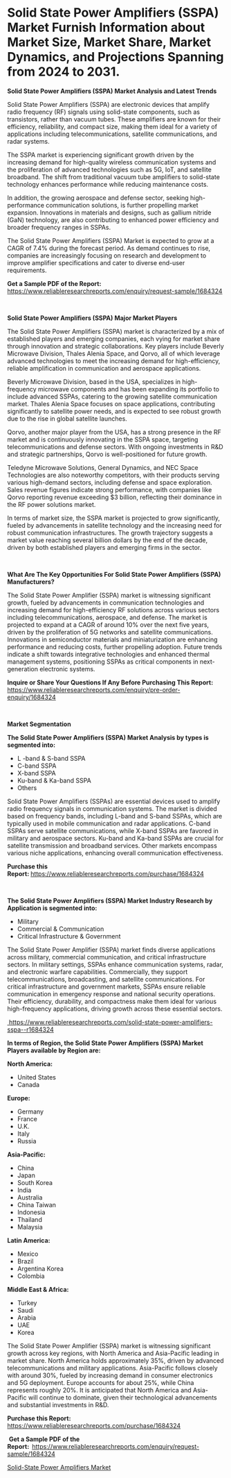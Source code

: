 <p><h1>Solid State Power Amplifiers (SSPA) Market Furnish Information about Market Size, Market Share, Market Dynamics, and Projections Spanning from 2024 to 2031.</h1></p><p><strong>Solid State Power Amplifiers (SSPA) Market Analysis and Latest Trends</strong></p>
<p><p>Solid State Power Amplifiers (SSPA) are electronic devices that amplify radio frequency (RF) signals using solid-state components, such as transistors, rather than vacuum tubes. These amplifiers are known for their efficiency, reliability, and compact size, making them ideal for a variety of applications including telecommunications, satellite communications, and radar systems.</p><p>The SSPA market is experiencing significant growth driven by the increasing demand for high-quality wireless communication systems and the proliferation of advanced technologies such as 5G, IoT, and satellite broadband. The shift from traditional vacuum tube amplifiers to solid-state technology enhances performance while reducing maintenance costs.</p><p>In addition, the growing aerospace and defense sector, seeking high-performance communication solutions, is further propelling market expansion. Innovations in materials and designs, such as gallium nitride (GaN) technology, are also contributing to enhanced power efficiency and broader frequency ranges in SSPAs.</p><p>The Solid State Power Amplifiers (SSPA) Market is expected to grow at a CAGR of 7.4% during the forecast period. As demand continues to rise, companies are increasingly focusing on research and development to improve amplifier specifications and cater to diverse end-user requirements.</p></p>
<p><strong>Get a Sample PDF of the Report:&nbsp;</strong> <a href="https://www.reliableresearchreports.com/enquiry/request-sample/1684324?utm_campaign=48&utm_medium=2&utm_source=Github&utm_content=ia&utm_term=30122024&utm_id=solid-state-power-amplifiers-sspa">https://www.reliableresearchreports.com/enquiry/request-sample/1684324</a></p>
<p>&nbsp;</p>
<p><strong>Solid State Power Amplifiers (SSPA) Major Market Players</strong></p>
<p><p>The Solid State Power Amplifiers (SSPA) market is characterized by a mix of established players and emerging companies, each vying for market share through innovation and strategic collaborations. Key players include Beverly Microwave Division, Thales Alenia Space, and Qorvo, all of which leverage advanced technologies to meet the increasing demand for high-efficiency, reliable amplification in communication and aerospace applications.</p><p>Beverly Microwave Division, based in the USA, specializes in high-frequency microwave components and has been expanding its portfolio to include advanced SSPAs, catering to the growing satellite communication market. Thales Alenia Space focuses on space applications, contributing significantly to satellite power needs, and is expected to see robust growth due to the rise in global satellite launches.</p><p>Qorvo, another major player from the USA, has a strong presence in the RF market and is continuously innovating in the SSPA space, targeting telecommunications and defense sectors. With ongoing investments in R&D and strategic partnerships, Qorvo is well-positioned for future growth.</p><p>Teledyne Microwave Solutions, General Dynamics, and NEC Space Technologies are also noteworthy competitors, with their products serving various high-demand sectors, including defense and space exploration. Sales revenue figures indicate strong performance, with companies like Qorvo reporting revenue exceeding $3 billion, reflecting their dominance in the RF power solutions market.</p><p>In terms of market size, the SSPA market is projected to grow significantly, fueled by advancements in satellite technology and the increasing need for robust communication infrastructures. The growth trajectory suggests a market value reaching several billion dollars by the end of the decade, driven by both established players and emerging firms in the sector.</p></p>
<p>&nbsp;</p>
<p><strong>What Are The Key Opportunities For Solid State Power Amplifiers (SSPA) Manufacturers?</strong></p>
<p><p>The Solid State Power Amplifier (SSPA) market is witnessing significant growth, fueled by advancements in communication technologies and increasing demand for high-efficiency RF solutions across various sectors including telecommunications, aerospace, and defense. The market is projected to expand at a CAGR of around 10% over the next five years, driven by the proliferation of 5G networks and satellite communications. Innovations in semiconductor materials and miniaturization are enhancing performance and reducing costs, further propelling adoption. Future trends indicate a shift towards integrative technologies and enhanced thermal management systems, positioning SSPAs as critical components in next-generation electronic systems.</p></p>
<p><strong>Inquire or Share Your Questions If Any Before Purchasing This Report:</strong> <a href="https://www.reliableresearchreports.com/enquiry/pre-order-enquiry/1684324?utm_campaign=48&utm_medium=2&utm_source=Github&utm_content=ia&utm_term=30122024&utm_id=solid-state-power-amplifiers-sspa">https://www.reliableresearchreports.com/enquiry/pre-order-enquiry/1684324</a></p>
<p>&nbsp;</p>
<p><strong>Market Segmentation</strong></p>
<p><strong>The Solid State Power Amplifiers (SSPA) Market Analysis by types is segmented into:</strong></p>
<p><ul><li>L -band & S-band SSPA</li><li>C-band SSPA</li><li>X-band SSPA</li><li>Ku-band & Ka-band SSPA</li><li>Others</li></ul></p>
<p><p>Solid State Power Amplifiers (SSPAs) are essential devices used to amplify radio frequency signals in communication systems. The market is divided based on frequency bands, including L-band and S-band SSPAs, which are typically used in mobile communication and radar applications. C-band SSPAs serve satellite communications, while X-band SSPAs are favored in military and aerospace sectors. Ku-band and Ka-band SSPAs are crucial for satellite transmission and broadband services. Other markets encompass various niche applications, enhancing overall communication effectiveness.</p></p>
<p><strong>Purchase this Report:&nbsp;</strong><a href="https://www.reliableresearchreports.com/purchase/1684324?utm_campaign=48&utm_medium=2&utm_source=Github&utm_content=ia&utm_term=30122024&utm_id=solid-state-power-amplifiers-sspa">https://www.reliableresearchreports.com/purchase/1684324</a></p>
<p>&nbsp;</p>
<p><strong>The Solid State Power Amplifiers (SSPA) Market Industry Research by Application is segmented into:</strong></p>
<p><ul><li>Military</li><li>Commercial & Communication</li><li>Critical Infrastructure & Government</li></ul></p>
<p><p>The Solid State Power Amplifier (SSPA) market finds diverse applications across military, commercial communication, and critical infrastructure sectors. In military settings, SSPAs enhance communication systems, radar, and electronic warfare capabilities. Commercially, they support telecommunications, broadcasting, and satellite communications. For critical infrastructure and government markets, SSPAs ensure reliable communication in emergency response and national security operations. Their efficiency, durability, and compactness make them ideal for various high-frequency applications, driving growth across these essential sectors.</p></p>
<p><a href="https://www.reliableresearchreports.com/solid-state-power-amplifiers-sspa--r1684324?utm_campaign=48&utm_medium=2&utm_source=Github&utm_content=ia&utm_term=30122024&utm_id=solid-state-power-amplifiers-sspa">&nbsp;https://www.reliableresearchreports.com/solid-state-power-amplifiers-sspa--r1684324</a></p>
<p><strong>In terms of Region, the Solid State Power Amplifiers (SSPA) Market Players available by Region are:</strong></p>
<p>
    <p> <strong> North America: </strong>
        <ul>
            <li>United States</li>
            <li>Canada</li>
        </ul>
        </p> 
    <p> <strong> Europe: </strong>
        <ul>
            <li>Germany</li>
            <li>France</li>
            <li>U.K.</li>
            <li>Italy</li>
            <li>Russia</li>
        </ul>
        </p> 
    <p> <strong> Asia-Pacific: </strong>
        <ul>
            <li>China</li>
            <li>Japan</li>
            <li>South Korea</li>
            <li>India</li>
            <li>Australia</li>
            <li>China Taiwan</li>
            <li>Indonesia</li>
            <li>Thailand</li>
            <li>Malaysia</li>
        </ul>
        </p> 
    <p> <strong> Latin America: </strong>
        <ul>
            <li>Mexico</li>
            <li>Brazil</li>
            <li>Argentina Korea</li>
            <li>Colombia</li>
        </ul>
        </p> 
    <p> <strong> Middle East & Africa: </strong>
        <ul>
            <li>Turkey</li>
            <li>Saudi</li>
            <li>Arabia</li>
            <li>UAE</li>
            <li>Korea</li>
        </ul>
    </p>
    </p>
<p><p>The Solid State Power Amplifier (SSPA) market is witnessing significant growth across key regions, with North America and Asia-Pacific leading in market share. North America holds approximately 35%, driven by advanced telecommunications and military applications. Asia-Pacific follows closely with around 30%, fueled by increasing demand in consumer electronics and 5G deployment. Europe accounts for about 25%, while China represents roughly 20%. It is anticipated that North America and Asia-Pacific will continue to dominate, given their technological advancements and substantial investments in R&D.</p></p>
<p><strong>Purchase this Report: </strong><a href="https://www.reliableresearchreports.com/purchase/1684324?utm_campaign=48&utm_medium=2&utm_source=Github&utm_content=ia&utm_term=30122024&utm_id=solid-state-power-amplifiers-sspa">https://www.reliableresearchreports.com/purchase/1684324</a></p>
<p>&nbsp;<strong>Get a Sample PDF of the Report:&nbsp;&nbsp;</strong><a href="https://www.reliableresearchreports.com/enquiry/request-sample/1684324?utm_campaign=48&utm_medium=2&utm_source=Github&utm_content=ia&utm_term=30122024&utm_id=solid-state-power-amplifiers-sspa">https://www.reliableresearchreports.com/enquiry/request-sample/1684324</a></p>
<p><strong></strong></p>
<p><p><a href="https://github.com/mathastilley812967/Market-Research-Report-List-1/blob/main/solid-state-power-amplifiers-market.md?utm_campaign=48&utm_medium=2&utm_source=Github&utm_content=ia&utm_term=30122024&utm_id=solid-state-power-amplifiers-sspa">Solid-State Power Amplifiers Market</a></p></p>